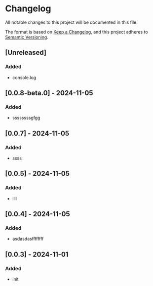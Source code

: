# Changelog

All notable changes to this project will be documented in this file.

The format is based on [Keep a Changelog](https://keepachangelog.com/en/1.1.0/),
and this project adheres to [Semantic Versioning](https://semver.org/spec/v2.0.0.html).

## [Unreleased]

### Added

- console.log

## [0.0.8-beta.0] - 2024-11-05

### Added

- ssssssssgfgg

## [0.0.7] - 2024-11-05

### Added

- ssss

## [0.0.5] - 2024-11-05

### Added

- llll

## [0.0.4] - 2024-11-05

### Added

- asdasdasffffffff

## [0.0.3] - 2024-11-01

### Added

- init
